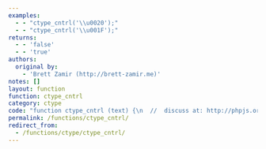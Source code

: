 ```yaml
---
examples:
  - - "ctype_cntrl('\\u0020');"
  - - "ctype_cntrl('\\u001F');"
returns:
  - - 'false'
  - - 'true'
authors:
  original by:
    - 'Brett Zamir (http://brett-zamir.me)'
notes: []
layout: function
function: ctype_cntrl
category: ctype
code: "function ctype_cntrl (text) {\n  //  discuss at: http://phpjs.org/functions/ctype_cntrl/\n  // original by: Brett Zamir (http://brett-zamir.me)\n  //  depends on: setlocale\n  //   example 1: ctype_cntrl('\\u0020');\n  //   returns 1: false\n  //   example 2: ctype_cntrl('\\u001F');\n  //   returns 2: true\n\n  if (typeof text !== 'string') {\n    return false\n  }\n  // BEGIN REDUNDANT\n  // ensure setup of localization variables takes place\n  this.setlocale('LC_ALL', 0)\n  // END REDUNDANT\n  return text.search(this.php_js.locales[this.php_js.localeCategories.LC_CTYPE].LC_CTYPE.ct) !== -1\n}\n"
permalink: /functions/ctype_cntrl/
redirect_from:
  - /functions/ctype/ctype_cntrl/
---
```


<!-- WARNING! This file is auto generated by `npm run web:inject`, do not edit by hand -->
